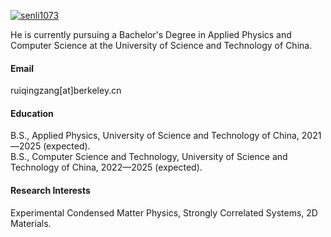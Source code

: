 

[![senli1073](https://img.shields.io/badge/senli1073-github-blue?logo=github)](https://github.com/senli1073)

He is currently pursuing a Bachelor's Degree in Applied Physics and Computer Science at the University of Science and Technology of China.

#### Email
ruiqingzang[at]berkeley.cn

#### Education
B.S., Applied Physics, University of Science and Technology of China, 2021—2025 (expected).\
B.S., Computer Science and Technology, University of Science and Technology of China, 2022—2025 (expected).

#### Research Interests
Experimental Condensed Matter Physics, Strongly Correlated Systems, 2D Materials.

